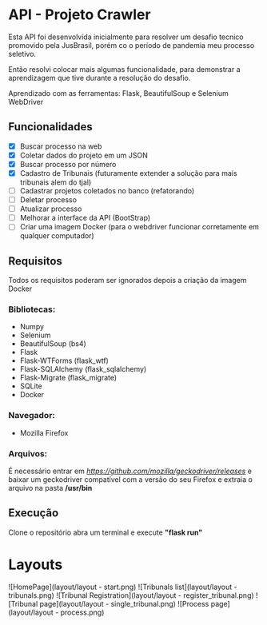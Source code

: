 # API - Projeto Crawler
Esta API foi desenvolvida inicialmente para resolver um desafio tecnico promovido pela JusBrasil, porém co o período de pandemia meu processo seletivo.

Então resolvi colocar mais algumas funcionalidade, para demonstrar a aprendizagem que tive durante a resolução do desafio.

Aprendizado com as ferramentas: Flask, BeautifulSoup e Selenium WebDriver
## Funcionalidades
- [x]   Buscar processo na web
- [x]   Coletar dados do projeto em um JSON
- [x]   Buscar processo por número
- [x]   Cadastro de Tribunais (futuramente extender a solução para mais tribunais alem do tjal)
- [ ]   Cadastrar projetos coletados no banco (refatorando)
- [ ]   Deletar processo
- [ ]   Atualizar processo
- [ ]   Melhorar a interface da API (BootStrap)
- [ ]   Criar uma imagem Docker (para o webdriver funcionar corretamente em qualquer computador)
## Requisitos
Todos os requisitos poderam ser ignorados depois a criação da imagem Docker
### Bibliotecas:
- Numpy
- Selenium
- BeautifulSoup (bs4)
- Flask
- Flask-WTForms (flask_wtf)
- Flask-SQLAlchemy  (flask_sqlalchemy)
- Flask-Migrate (flask_migrate)
- SQLite
- Docker
### Navegador:
- Mozilla Firefox
### Arquivos:
É necessário entrar em *https://github.com/mozilla/geckodriver/releases* e baixar um geckodriver compatível com a versão do seu Firefox e extraia o arquivo na pasta **/usr/bin**
## Execução
Clone o repositório abra um terminal e execute **"flask run"**

# Layouts
![HomePage](layout/layout - start.png)
![Tribunals list](layout/layout - tribunals.png)
![Tribunal Registration](layout/layout - register_tribunal.png)
![Tribunal page](layout/layout - single_tribunal.png)
![Process page](layout/layout - process.png)